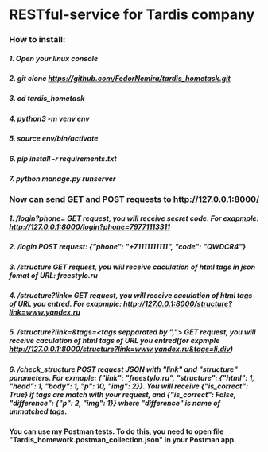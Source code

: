 # RESTful-service for Tardis company

### __How to install:__

##### __1.__ Open your linux console
##### __2.__ git clone https://github.com/FedorNemira/tardis_hometask.git
##### __3.__ cd tardis_hometask
##### __4.__ python3 -m venv env
##### __5.__ source env/bin/activate
##### __6.__ pip install -r requirements.txt
##### __7.__ python manage.py runserver

### __Now can send GET and POST requests to http://127.0.0.1:8000/__

##### __1.__ /login?phone=<phone> GET request, you will receive secret code. For exapmple: http://127.0.0.1:8000/login?phone=79771113311

##### __2.__ /login POST request: {"phone": "+71111111111", "code": "QWDCR4"}

##### __3.__ /structure GET request, you will receive caculation of html tags in json fomat of URL: freestylo.ru

##### __4.__ /structure?link=<link> GET request, you will receive caculation of html tags of URL you entred. For exapmple: http://127.0.0.1:8000/structure?link=www.yandex.ru

##### __5.__ /structure?link=<link>&tags=<tags sepparated by ","> GET request, you will receive caculation of html tags of URL you entred(for expmple http://127.0.0.1:8000/structure?link=www.yandex.ru&tags=li,div)

##### __6.__ /check_structure POST request JSON with "link" and "structure" parameters. For exmaple: {"link": "freestylo.ru", "structure": {"html": 1, "head": 1, "body": 1, "p": 10, "img": 2}}. You will receive {"is_correct": True} if tags are match with your request, and {"is_correct": False, "difference": {"p": 2, "img": 1}} where "difference" is name of unmatched tags. 


#### __You can use my Postman tests. To do this, you need to open file "Tardis_homework.postman_collection.json" in your Postman app.__
